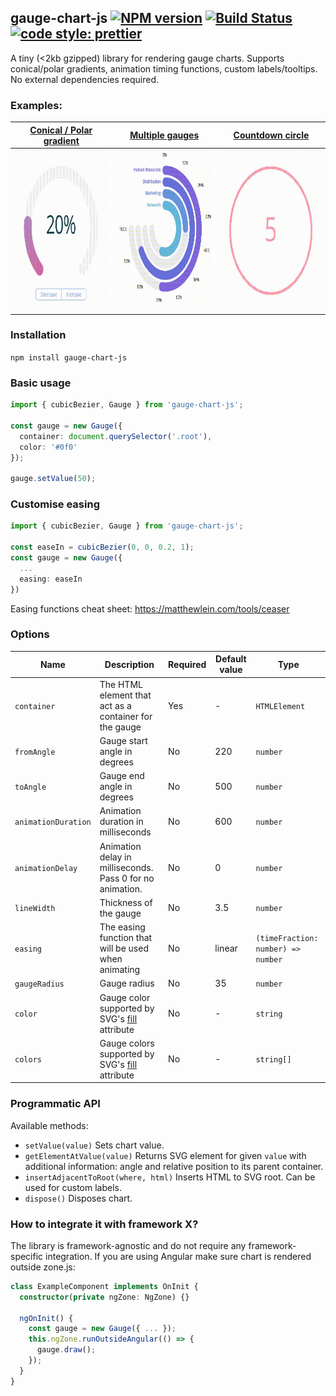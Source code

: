 ## gauge-chart-js [![NPM version](https://badge.fury.io/js/gauge-chart-js.svg)](https://npmjs.org/package/gauge-chart-js) [![Build Status](https://travis-ci.org/kubk/gauge-chart-js.svg?branch=master)](https://travis-ci.org/kubk/gauge-chart-js) [![code style: prettier](https://img.shields.io/badge/code_style-prettier-ff69b4.svg?style=flat-square)](https://github.com/prettier/prettier)

A tiny (<2kb gzipped) library for rendering gauge charts. Supports conical/polar gradients, animation timing functions, custom labels/tooltips. No external dependencies required.

### Examples:
| [Conical / Polar gradient](./examples/conical-gradient) | [Multiple gauges](./examples/multiple-gauge) | [Countdown circle](./examples/countdown-gauge) |
| ------------- | -------------| -------------|
| <img src="/assets/conical-polar.gif" width="249.2" height="256.2">       | <img src="/assets/multiple-gauges.gif" width="261" height="256.2"> | <img src="/assets/countdown-circle.gif" width="249.2" height="256.2"> |

### Installation
`npm install gauge-chart-js`

### Basic usage
```typescript
import { cubicBezier, Gauge } from 'gauge-chart-js';

const gauge = new Gauge({
  container: document.querySelector('.root'),
  color: '#0f0'
});

gauge.setValue(50);

```

### Customise easing
```typescript
import { cubicBezier, Gauge } from 'gauge-chart-js';

const easeIn = cubicBezier(0, 0, 0.2, 1);
const gauge = new Gauge({
  ...
  easing: easeIn
})
```

Easing functions cheat sheet: https://matthewlein.com/tools/ceaser

### Options
| Name           | Description                                                      | Required  | Default value     | Type   |
| ---            | ---                                                                                                       | ---       | ---               | ---               |
| `container`      | The HTML element that act as a container for the gauge         | Yes       | -       | `HTMLElement`          |
| `fromAngle`      | Gauge start angle in degrees                                   | No       | 220       | `number`          |
| `toAngle`      | Gauge end angle in degrees                                       | No       | 500       | `number`          |
| `animationDuration`      | Animation duration in milliseconds                     | No       | 600       | `number`          |
| `animationDelay`| Animation delay in milliseconds. Pass 0 for no animation.       | No       | 0       | `number`          |
| `lineWidth`| Thickness of the gauge                                               | No       | 3.5       | `number`          |
| `easing`|  The easing function that will be used when animating                   | No       | linear       | `(timeFraction: number) => number`          |
| `gaugeRadius`|  Gauge radius                                                      | No       | 35       | `number`          |
| `color`|  Gauge color supported by SVG's [fill](https://developer.mozilla.org/en-US/docs/Web/SVG/Tutorial/Fills_and_Strokes) attribute                         | No       | -       | `string`          |
| `colors`|  Gauge colors supported by SVG's [fill](https://developer.mozilla.org/en-US/docs/Web/SVG/Tutorial/Fills_and_Strokes) attribute                       | No       | -       | `string[]`          |

### Programmatic API
Available methods:
- `setValue(value)` Sets chart value.
- `getElementAtValue(value)` Returns SVG element for given `value` with additional information: angle and relative position to its parent container.
- `insertAdjacentToRoot(where, html)` Inserts HTML to SVG root. Can be used for custom labels.
- `dispose()` Disposes chart.

### How to integrate it with framework X?
The library is framework-agnostic and do not require any framework-specific integration. If you are using Angular make sure chart is rendered outside zone.js:
```typescript
class ExampleComponent implements OnInit {
  constructor(private ngZone: NgZone) {}

  ngOnInit() {
    const gauge = new Gauge({ ... });
    this.ngZone.runOutsideAngular(() => {
      gauge.draw();
    });
  }
}
```
